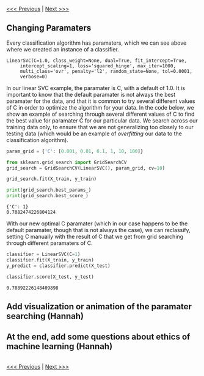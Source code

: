 [<<< Previous](parameters.md) | [Next >>>](resources.md)

## Changing Paramaters

Every classification algorithm has paramaters, which we can see above where we created an instance of a classifier.

~~~
LinearSVC(C=1.0, class_weight=None, dual=True, fit_intercept=True,
     intercept_scaling=1, loss='squared_hinge', max_iter=1000,
     multi_class='ovr', penalty='l2', random_state=None, tol=0.0001,
     verbose=0)
~~~

In our linear SVC example, the paramater is C, with a default of 1.0.  It is important to know that the default paramater is not always the best paramater for the data, and that it is common to try several different values of C in order to optimize the algorithm for your data.  In the code below, we show an example of searching through several different values of C to find the best value for paramater C for our particular data.  We search across our training data only, to ensure that we are not generalizing too closely to our testing data (which would be an example of *overfitting* our data to the classification algorithm).


```python
param_grid = {'C': [0.001, 0.01, 0.1, 1, 10, 100]}

from sklearn.grid_search import GridSearchCV
grid_search = GridSearchCV(LinearSVC(), param_grid, cv=10)

grid_search.fit(X_train, y_train)

print(grid_search.best_params_)
print(grid_search.best_score_)
```

    {'C': 1}
    0.7082474226804124
    

With our new optimal C paramater (which in our case happens to be the default paramater, though that is not always the case), we can reclassify, setting C manually with the result of C that we get from grid searching through different paramaters of C. 


```python
classifier = LinearSVC(C=1)
classifier.fit(X_train, y_train)
y_predict = classifier.predict(X_test)
```


```python
classifier.score(X_test, y_test)
```




    0.70892226148409898



## Add visualization or animation of the paramater searching (Hannah)

## At the end, add some questions about ethics of machine learning (Hannah)


```python

```

[<<< Previous](parameters.md) | [Next >>>](resources.md)
